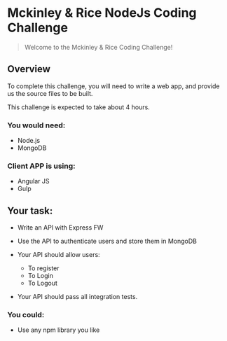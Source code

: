 
# Mckinley & Rice NodeJs Coding Challenge

> Welcome to the Mckinley & Rice Coding Challenge!


## Overview

To complete this challenge, you will need to write a  web app, and provide us the source files to be built.


This challenge is expected to take about 4 hours.


### You would need:
* Node.js
* MongoDB

### Client APP is using:
* Angular JS
* Gulp

## Your task:
* Write an API with Express FW
* Use the API to authenticate users and store them in MongoDB

* Your API should allow users:
   * To register
   * To Login
   * To Logout

* Your API should pass all integration tests.

### You could:
* Use any npm library you like